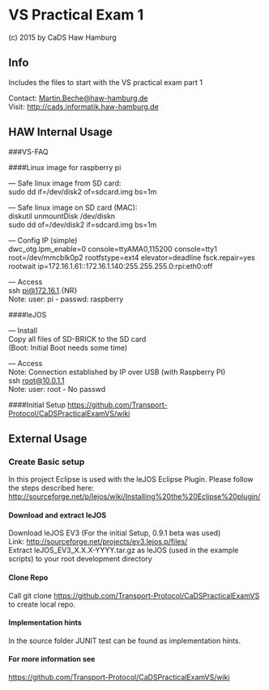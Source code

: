 # VS Practical Exam 1    
(c) 2015 by CaDS Haw Hamburg 


## Info
Includes the files to start with the VS practical exam part 1 
   
Contact: Martin.Beche@haw-hamburg.de   
Visit: http://cads.informatik.haw-hamburg.de   

## HAW Internal Usage


###VS-FAQ


####Linux image for raspberry pi

— Safe linux image from SD card:    
sudo dd if=/dev/disk2 of=sdcard.img bs=1m    

— Safe linux image on SD card (MAC):    
diskutil unmountDisk /dev/diskn    
sudo dd of=/dev/disk2 if=sdcard.img bs=1m    

— Config IP (simple)     
dwc_otg.lpm_enable=0 console=ttyAMA0,115200 console=tty1 root=/dev/mmcblk0p2 rootfstype=ext4 elevator=deadline fsck.repair=yes rootwait ip=172.16.1.61::172.16.1.140:255.255.255.0:rpi:eth0:off    

— Access   
ssh pi@172.16.1.{NR}   
Note: user: pi - passwd: raspberry   
    
####leJOS   

— Install   
Copy all files of SD-BRICK to the SD card   
(Boot: Initial Boot needs some time)   
   
— Access   
Note: Connection established by IP over USB (with Raspberry PI)   
ssh root@10.0.1.1   
Note: user: root - No passwd   
   
####Initial Setup
https://github.com/Transport-Protocol/CaDSPracticalExamVS/wiki

## External Usage 
### Create Basic setup

In this project Eclipse is used with the leJOS Eclipse Plugin.
Please follow the steps described here: http://sourceforge.net/p/lejos/wiki/Installing%20the%20Eclipse%20plugin/

#### Download and extract leJOS

Download leJOS EV3 (For the initial Setup, 0.9.1 beta was used)   
Link: http://sourceforge.net/projects/ev3.lejos.p/files/   
Extract leJOS_EV3_X.X.X-YYYY.tar.gz as leJOS
(used in the example scripts) to your root development directory   

#### Clone Repo
  
Call git clone https://github.com/Transport-Protocol/CaDSPracticalExamVS to create local repo.  

#### Implementation hints
In the source folder JUNIT test can be found as implementation hints.

#### For more information see 
https://github.com/Transport-Protocol/CaDSPracticalExamVS/wiki

